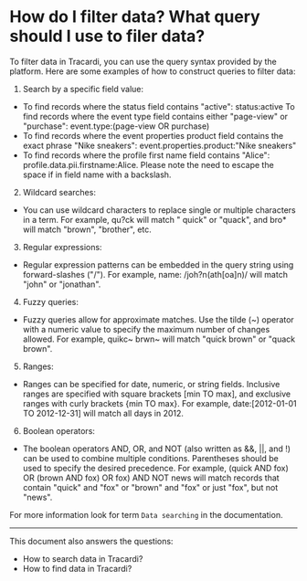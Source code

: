 # How do I filter data? What query should I use to filer data?

To filter data in Tracardi, you can use the query syntax provided by the platform. Here are some examples of how to
construct queries to filter data:

1. Search by a specific field value:

* To find records where the status field contains "active": status:active To find records where the event type field
  contains either "page-view" or "purchase": event.type:(page-view OR purchase)
* To find records where the event properties product field contains the exact phrase "Nike sneakers":
  event.properties.product:"Nike sneakers"
* To find records where the profile first name field contains "Alice": profile.data.pii.firstname:Alice. Please note the need to
  escape the space if in field name with a backslash.

2. Wildcard searches:

* You can use wildcard characters to replace single or multiple characters in a term. For example, qu?ck will match "
  quick" or "quack", and bro* will match "brown", "brother", etc.

3. Regular expressions:

* Regular expression patterns can be embedded in the query string using forward-slashes ("/"). For example, name:
  /joh?n(ath[oa]n)/ will match "john" or "jonathan".

4. Fuzzy queries:

* Fuzzy queries allow for approximate matches. Use the tilde (~) operator with a numeric value to specify the maximum
  number of changes allowed. For example, quikc~ brwn~ will match "quick brown" or "quack brown".

5. Ranges:

* Ranges can be specified for date, numeric, or string fields. Inclusive ranges are specified with square
  brackets [min TO max], and exclusive ranges with curly brackets {min TO max}. For example,
  date:[2012-01-01 TO 2012-12-31] will match all days in 2012.

6. Boolean operators:

* The boolean operators AND, OR, and NOT (also written as &&, ||, and !) can be used to combine multiple conditions.
  Parentheses should be used to specify the desired precedence. For example, (quick AND fox) OR (brown AND fox) OR fox)
  AND NOT news will match records that contain "quick" and "fox" or "brown" and "fox" or just "fox", but not "news".

For more information look for term `Data searching` in the documentation.

---
This document also answers the questions:
- How to search data in Tracardi?
- How to find data in Tracardi?

